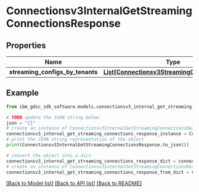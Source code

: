 # Connectionsv3InternalGetStreamingConnectionsResponse


## Properties

Name | Type | Description | Notes
------------ | ------------- | ------------- | -------------
**streaming_configs_by_tenants** | [**List[Connectionsv3StreamingConfigsByTenant]**](Connectionsv3StreamingConfigsByTenant.md) |  | [optional] 

## Example

```python
from ibm_gdsc_sdk_software.models.connectionsv3_internal_get_streaming_connections_response import Connectionsv3InternalGetStreamingConnectionsResponse

# TODO update the JSON string below
json = "{}"
# create an instance of Connectionsv3InternalGetStreamingConnectionsResponse from a JSON string
connectionsv3_internal_get_streaming_connections_response_instance = Connectionsv3InternalGetStreamingConnectionsResponse.from_json(json)
# print the JSON string representation of the object
print(Connectionsv3InternalGetStreamingConnectionsResponse.to_json())

# convert the object into a dict
connectionsv3_internal_get_streaming_connections_response_dict = connectionsv3_internal_get_streaming_connections_response_instance.to_dict()
# create an instance of Connectionsv3InternalGetStreamingConnectionsResponse from a dict
connectionsv3_internal_get_streaming_connections_response_from_dict = Connectionsv3InternalGetStreamingConnectionsResponse.from_dict(connectionsv3_internal_get_streaming_connections_response_dict)
```
[[Back to Model list]](../README.md#documentation-for-models) [[Back to API list]](../README.md#documentation-for-api-endpoints) [[Back to README]](../README.md)


